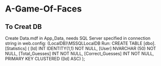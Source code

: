# A-Game-Of-Faces


## To Creat DB

Create Data.mdf in App_Data, needs SQL Server specified in connection string in web.config: (LocalDB)\MSSQLLocalDB
Run:
CREATE TABLE [dbo].[Statistics] (
    [Id]              INT IDENTITY(1,1) NOT NULL,
    [User]            NVARCHAR (50)     NOT NULL,
    [Total_Guesses]   INT               NOT NULL,
    [Correct_Guesses] INT               NOT NULL,
    PRIMARY KEY CLUSTERED ([Id] ASC)
);